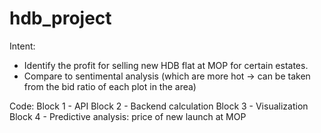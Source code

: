# hdb_project

Intent: 
- Identify the profit for selling new HDB flat at MOP for certain estates.
- Compare to sentimental analysis (which are more hot -> can be taken from the bid ratio of each plot in the area)


Code:
Block 1 - API
Block 2 - Backend calculation
Block 3 - Visualization
Block 4 - Predictive analysis: price of new launch at MOP
